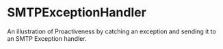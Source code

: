 # SMTPExceptionHandler
An illustration of Proactiveness by catching an exception and sending it to an SMTP Exception handler.
